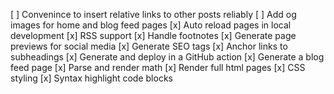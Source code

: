 [ ] Convenince to insert relative links to other posts reliably
[ ] Add og images for home and blog feed pages
[x] Auto reload pages in local development
[x] RSS support
[x] Handle footnotes
[x] Generate page previews for social media
[x] Generate SEO tags
[x] Anchor links to subheadings
[x] Generate and deploy in a GitHub action
[x] Generate a blog feed page
[x] Parse and render math
[x] Render full html pages
[x] CSS styling
[x] Syntax highlight code blocks
